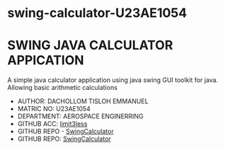 # swing-calculator-U23AE1054
# SWING JAVA CALCULATOR APPICATION

A simple java calculator application using java swing GUI toolkit for java. Allowing basic arithmetic calculations

- AUTHOR: DACHOLLOM TISLOH EMMANUEL
- MATRIC NO: U23AE1054
- DEPARTMENT: AEROSPACE ENGINERRING
- GITHUB ACC: [limit3less](https://github.com/limit3less)
- GITHUB REPO - [SwingCalculator](https://github.com/limit3less/swing-calculator-U23AE1054)
- GITHUB REPO: [SwingCalculator](https://github.com/limit3less/swing-calculator-U23AE1054)

